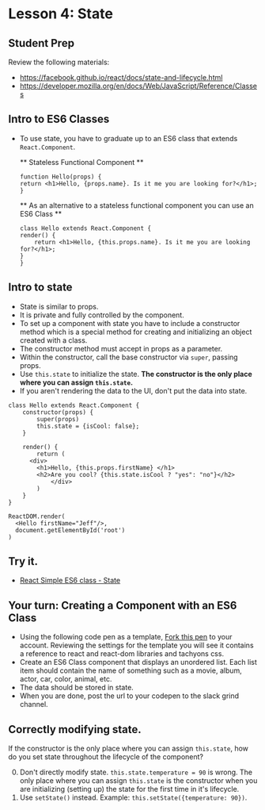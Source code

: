# Lesson 4: State

## Student Prep

Review the following materials:

- https://facebook.github.io/react/docs/state-and-lifecycle.html
- https://developer.mozilla.org/en/docs/Web/JavaScript/Reference/Classes

## Intro to ES6 Classes

- To use state, you have to graduate up to an ES6 class that extends `React.Component`.

	** Stateless Functional Component	**
	```
	function Hello(props) {
  	return <h1>Hello, {props.name}. Is it me you are looking for?</h1>;
	}
	```

	** As an alternative to a stateless functional component you can use an ES6 Class **

	```
	class Hello extends React.Component {
  	render() {
    	return <h1>Hello, {this.props.name}. Is it me you are looking for?</h1>;
  	}
	}
	```

## Intro to state

- State is similar to props.
- It is private and fully controlled by the component.
- To set up a component with state you have to include a constructor method which is a special method for creating and initializing an object created with a class.
- The constructor method must accept in props as a parameter.
- Within the constructor, call the base constructor via `super`, passing props.
- Use `this.state` to initialize the state.  **The constructor is the only place where you can assign `this.state`.**
- If you aren't rendering the data to the UI, don't put the data into state.

```
class Hello extends React.Component {
	constructor(props) {
		super(props)
		this.state = {isCool: false};
	}

	render() {
		return (
      <div>
        <h1>Hello, {this.props.firstName} </h1>
        <h2>Are you cool? {this.state.isCool ? "yes": "no"}</h2>
			</div>
		)
	}
}

ReactDOM.render(
  <Hello firstName="Jeff"/>,
  document.getElementById('root')
)
```

## Try it.

- [React Simple ES6 class - State](http://codepen.io/tripott/pen/eWVjZX?editors=0010)

## Your turn: Creating a Component with an ES6 Class

- Using the following code pen as a template, [Fork this pen](http://codepen.io/tripott/pen/pPpXMo) to your account. Reviewing the settings for the template you will see it contains a reference to react and react-dom libraries and tachyons css.
- Create an ES6 Class component that displays an unordered list.  Each list item should contain the name of something such as a movie, album, actor, car, color, animal, etc.
- The data should be stored in state.
- When you are done, post the url to your codepen to the slack grind channel.  


## Correctly modifying state.

If the constructor is the only place where you can assign `this.state`, how do you set state throughout the lifecycle of the component?

0. Don't directly modify state.  `this.state.temperature = 90` is wrong. The only place where you can assign `this.state` is the constructor when you are initializing (setting up) the state for the first time in it's lifecycle.
0. Use `setState()` instead. Example: `this.setState({temperature: 90})`.
